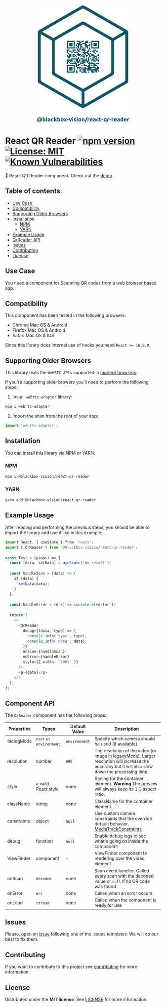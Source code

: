 <p align="center">
  <img al width="300" height="380" alt="Lib logo" src="./qr-reader-logo.png" style="width: 300px !important;" />
</p>

# React QR Reader [![npm version](https://badge.fury.io/js/%40blackbox-vision%2Freact-qr-reader.svg)](https://badge.fury.io/js/%40blackbox-vision%2Freact-qr-reader) [![License: MIT](https://img.shields.io/badge/License-MIT-brightgreen.svg)](https://opensource.org/licenses/MIT) [![Known Vulnerabilities](https://snyk.io/test/github/blackboxvision/react-qr-reader/badge.svg)](https://snyk.io/test/github/blackboxvision/react-qr-reader)

:rocket: React QR Reader component. Check out the [demo](https://codesandbox.io/s/qrreader-u2mcu).

## Table of contents

- [Use Case](#use-case)
- [Compatibility](#compatibility)
- [Supporting Older Browsers](#supporting-older-browsers)
- [Installation](#installation)
  - [NPM](#npm)
  - [YARN](#yarn)
- [Example Usage](#example-usage)
- [QrReader API](#component-api)
- [Issues](#issues)
- [Contributing](#contributing)
- [License](#license)

## Use Case

You need a component for Scanning QR codes from a web browser based app.

## Compatibility

This component has been tested in the following browsers:

- Chrome Mac OS & Android
- Firefox Mac OS & Android
- Safari Mac OS & IOS

Since this library does internal use of hooks you need `React >= 16.8.0`.

## Supporting Older Browsers

This library uses the `WebRTC APIs` supported in [modern browsers](https://caniuse.com/#search=webrtc).

If you're supporting older browers you'll need to perform the following steps:

1. Install `webrtc-adapter` library:

```bash
npm i webrtc-adapter
```

2. Import the shim from the root of your app:

```javascript
import 'webrtc-adapter';
```

## Installation

You can install this library via NPM or YARN.

### NPM

```bash
npm i @blackbox-vision/react-qr-reader
```

### YARN

```bash
yarn add @blackbox-vision/react-qr-reader
```

## Example Usage

After reading and performing the previous steps, you should be able to import the library and use it like in this example:

```javascript
import React, { useState } from 'react';
import { QrReader } from '@blackbox-vision/react-qr-reader';

const Test = (props) => {
  const [data, setData] = useState('No result');

  const handleScan = (data) => {
    if (data) {
      setData(data);
    }
  };

  const handleError = (err) => console.error(err);

  return (
    <>
      <QrReader
        debug={(data, type) => {
          console.info('type', type);
          console.info('data', data);
        }}
        onScan={handleScan}
        onError={handleError}
        style={{ width: '100%' }}
      />
      <p>{data}</p>
    </>
  );
};
```

## Component API

The `QrReader` component has the following props:

| Properties  | Types                   | Default Value | Description                                                                                                                                                       |
| ----------- | ----------------------- | ------------- | ----------------------------------------------------------------------------------------------------------------------------------------------------------------- |
| facingMode  | `user` or `environment` | `environment` | Specify which camera should be used (if available).                                                                                                               |
| resolution  | number                  | `600`         | The resolution of the video (or image in legacyMode). Larger resolution will increase the accuracy but it will also slow down the processing time.                |
| style       | a valid React style     | none          | Styling for the container element. **Warning** The preview will always keep its 1:1 aspect ratio.                                                                 |
| className   | string                  | none          | ClassName for the container element.                                                                                                                              |
| constraints | object                  | `null`        | Use custom camera constraints that the override default behavior. [MediaTrackConstraints](https://developer.mozilla.org/en-US/docs/Web/API/MediaTrackConstraints) |
| debug       | function                | `null`        | Enable debug logs to see what's going on inside the component                                                                                                     |
| ViewFinder  | component               | -             | ViewFinder component to rendering over the video element                                                                                                          |
| onScan      | `decoded`               | none          | Scan event handler. Called every scan with the decoded value or `null` if no QR code was found                                                                    |
| onError     | `err`                   | none          | Called when an error occurs                                                                                                                                       |
| onLoad      | `stream`                | none          | Called when the component is ready for use                                                                                                                        |

## Issues

Please, open an [issue](https://github.com/BlackBoxVision/react-qr-reader/issues) following one of the issues templates. We will do our best to fix them.

## Contributing

If you want to contribute to this project see [contributing](https://github.com/BlackBoxVision/react-qr-reader/blob/master/CONTRIBUTING.md) for more information.

## License

Distributed under the **MIT license**. See [LICENSE](https://github.com/BlackBoxVision/react-qr-reader/blob/master/LICENSE) for more information.
